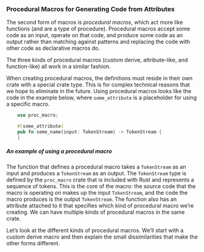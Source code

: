 ### Procedural Macros for Generating Code from Attributes

The second form of macros is _procedural macros_, which act more like functions (and are a type of procedure). Procedural macros accept some code as an input, operate on that code, and produce some code as an output rather than matching against patterns and replacing the code with other code as declarative macros do.

The three kinds of procedural macros (custom derive, attribute-like, and function-like) all work in a similar fashion.

When creating procedural macros, the definitions must reside in their own crate with a special crate type. This is for complex technical reasons that we hope to eliminate in the future. Using procedural macros looks like the code in the example below, where `some_attribute` is a placeholder for using a specific macro.

```rust
    use proc_macro;

    #[some_attribute]
    pub fn some_name(input: TokenStream) -> TokenStream {
    }
```

##### An example of using a procedural macro

The function that defines a procedural macro takes a `TokenStream` as an input and produces a `TokenStream` as an output. The `TokenStream` type is defined by the `proc_macro` crate that is included with Rust and represents a sequence of tokens. This is the core of the macro: the source code that the macro is operating on makes up the input `TokenStream`, and the code the macro produces is the output `TokenStream`. The function also has an attribute attached to it that specifies which kind of procedural macro we’re creating. We can have multiple kinds of procedural macros in the same crate.

Let’s look at the different kinds of procedural macros. We’ll start with a custom derive macro and then explain the small dissimilarities that make the other forms different.
